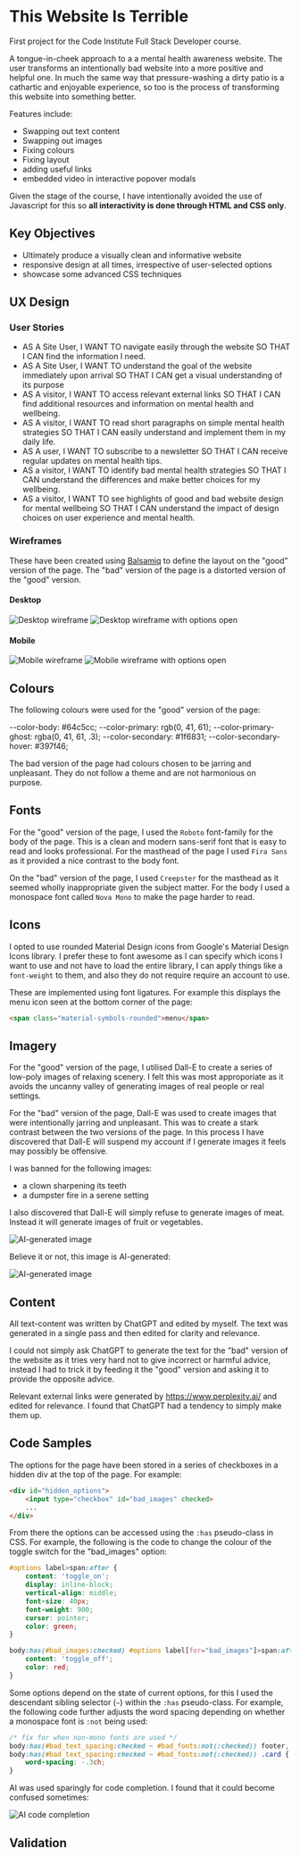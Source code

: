 # This Website Is Terrible

First project for the Code Institute Full Stack Developer course.

A tongue-in-cheek approach to a a mental health awareness website. The user transforms an intentionally bad website into a more positive and helpful one. In much the same way that pressure-washing a dirty patio is a cathartic and enjoyable experience, so too is the process of transforming this website into something better.

Features include:
- Swapping out text content
- Swapping out images
- Fixing colours
- Fixing layout
- adding useful links
- embedded video in interactive popover modals

Given the stage of the course, I have intentionally avoided the use of Javascript for this so **all interactivity is done through HTML and CSS only**.

## Key Objectives

- Ultimately produce a visually clean and informative website
- responsive design at all times, irrespective of user-selected options
- showcase some advanced CSS techniques

## UX Design

### User Stories

- AS A Site User, I WANT TO navigate easily through the website SO THAT I CAN find the information I need.
- AS A Site User, I WANT TO understand the goal of the website immediately upon arrival SO THAT I CAN get a visual understanding of its purpose
- AS A visitor, I WANT TO access relevant external links SO THAT I CAN find additional resources and information on mental health and wellbeing.
- AS A visitor, I WANT TO read short paragraphs on simple mental health strategies SO THAT I CAN easily understand and implement them in my daily life.
- AS A user, I WANT TO subscribe to a newsletter SO THAT I CAN receive regular updates on mental health tips.
- AS a visitor, I WANT TO identify bad mental health strategies SO THAT I CAN understand the differences and make better choices for my wellbeing.
- AS a visitor, I WANT TO see highlights of good and bad website design for mental wellbeing SO THAT I CAN understand the impact of design choices on user experience and mental health.

### Wireframes

These have been created using [Balsamiq](https://balsamiq.com/) to define the layout on the "good" version of the page. The "bad" version of the page is a distorted version of the "good" version.

#### Desktop
![Desktop wireframe](docs/wf_desktop.png) ![Desktop wireframe with options open](docs/wf_desktop_options.png)

#### Mobile
![Mobile wireframe](docs/wf_phone.png) ![Mobile wireframe with options open](docs/wf_phone_options.png)

## Colours

The following colours were used for the "good" version of the page:

--color-body: #64c5cc;
--color-primary: rgb(0, 41, 61);
--color-primary-ghost: rgba(0, 41, 61, .3);
--color-secondary: #1f6831;
--color-secondary-hover: #397f46;

The bad version of the page had colours chosen to be jarring and unpleasant. They do not follow a theme and are not harmonious on purpose.

## Fonts

For the "good" version of the page, I used the `Roboto` font-family for the body of the page. This is a clean and modern sans-serif font that is easy to read and looks professional. For the masthead of the page I used `Fira Sans` as it provided a nice contrast to the body font.

On the "bad" version of the page, I used `Creepster` for the masthead as it seemed wholly inappropriate given the subject matter. For the body I used a monospace font called `Nova Mono` to make the page harder to read.

## Icons

I opted to use rounded Material Design icons from Google's Material Design Icons library. I prefer these to font awesome as I can specify which icons I want to use and not have to load the entire library, I can apply things like a `font-weight` to them, and also they do not require require an account to use.

These are implemented using font ligatures. For example this displays the menu icon seen at the bottom corner of the page:

```html
<span class="material-symbols-rounded">menu</span>
```

## Imagery

For the "good" version of the page, I utilised Dall-E to create a series of low-poly images of relaxing scenery. I felt this was most approporiate as it avoids the uncanny valley of generating images of real people or real settings.

For the "bad" version of the page, Dall-E was used to create images that were intentionally jarring and unpleasant. This was to create a stark contrast between the two versions of the page. In this process I have discovered that Dall-E will suspend my account if I generate images it feels may possibly be offensive.

I was banned for the following images:
- a clown sharpening its teeth
- a dumpster fire in a serene setting

I also discovered that Dall-E will simply refuse to generate images of meat. Instead it will generate images of fruit or vegetables.

![AI-generated image](docs/meat_fruit.png)

Believe it or not, this image is AI-generated:

![AI-generated image](assets/images/business.webp)

## Content

All text-content was written by ChatGPT and edited by myself. The text was generated in a single pass and then edited for clarity and relevance.

I could not simply ask ChatGPT to generate the text for the "bad" version of the website as it tries very hard not to give incorrect or harmful advice, instead I had to trick it by feeding it the "good" version and asking it to provide the opposite advice.

Relevant external links were generated by https://www.perplexity.ai/ and edited for relevance. I found that ChatGPT had a tendency to simply make them up.

## Code Samples

The options for the page have been stored in a series of checkboxes in a hidden div at the top of the page. For example:


```html
<div id="hidden_options">
    <input type="checkbox" id="bad_images" checked>
    ...
</div>
```

From there the options can be accessed using the `:has` pseudo-class in CSS. For example, the following is the code to change the colour of the toggle switch for the "bad_images" option:

```css
#options label>span:after {
    content: 'toggle_on';
    display: inline-block;
    vertical-align: middle;
    font-size: 40px;
    font-weight: 900;
    cursor: pointer;
    color: green;
}

body:has(#bad_images:checked) #options label[for="bad_images"]>span:after {
    content: 'toggle_off';
    color: red;
}
```

Some options depend on the state of current options, for this I used the descendant sibling selector (`~`) within the `:has` pseudo-class. For example, the following code further adjusts the word spacing depending on whether a monospace font is `:not` being used:

```css
/* fix for when non-mono fonts are used */
body:has(#bad_text_spacing:checked ~ #bad_fonts:not(:checked)) footer,
body:has(#bad_text_spacing:checked ~ #bad_fonts:not(:checked)) .card {
    word-spacing: -.3ch;
}
```

AI was used sparingly for code completion. I found that it could become confused sometimes:

![AI code completion](docs/code_ss.png)

## Validation
